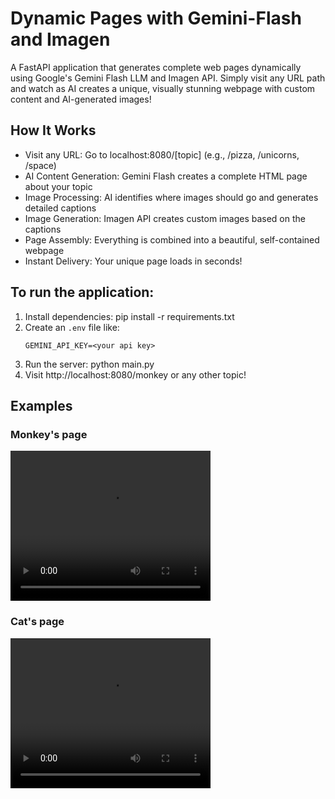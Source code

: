 # Dynamic Pages with Gemini-Flash and Imagen

A FastAPI application that generates complete web pages dynamically using Google's Gemini Flash LLM and Imagen API. Simply visit any URL path and watch as AI creates a unique, visually stunning webpage with custom content and AI-generated images!

## How It Works

- Visit any URL: Go to localhost:8080/[topic] (e.g., /pizza, /unicorns, /space)
- AI Content Generation: Gemini Flash creates a complete HTML page about your topic
- Image Processing: AI identifies where images should go and generates detailed captions
- Image Generation: Imagen API creates custom images based on the captions
- Page Assembly: Everything is combined into a beautiful, self-contained webpage
- Instant Delivery: Your unique page loads in seconds!

## To run the application:
1. Install dependencies: pip install -r requirements.txt
2. Create an `.env` file like:
    ```
    GEMINI_API_KEY=<your api key>
    ```
3. Run the server: python main.py
4. Visit http://localhost:8080/monkey or any other topic!

## Examples

### Monkey's page
<video width="320" height="240" controls>
  <source src="assets/monkey.mp4" type="video/mp4">
</video>

### Cat's page
<video width="320" height="240" controls>
  <source src="assets/cat.mp4" type="video/mp4">
</video>

